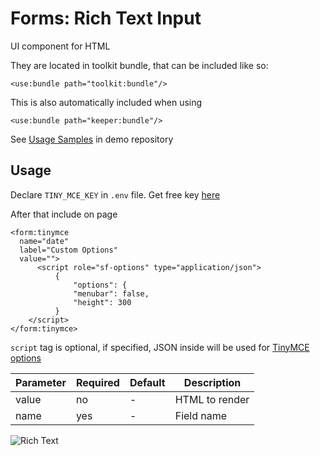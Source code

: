 # Forms: Rich Text Input

UI component for HTML

They are located in toolkit bundle, that can be included like so: 

```xhtml
<use:bundle path="toolkit:bundle"/>
```
This is also automatically included when using

```xhtml
<use:bundle path="keeper:bundle"/>
```

See [Usage Samples](https://github.com/spiral/app-keeper/blob/master/app/views/keeper/showcase/tinymce.dark.php) in demo repository

## Usage

Declare `TINY_MCE_KEY` in `.env` file. Get free key [here](https://www.tiny.cloud/auth/signup/)

After that include on page

```xhtml
<form:tinymce
  name="date"
  label="Custom Options"
  value="">
      <script role="sf-options" type="application/json">
          {
              "options": {
              "menubar": false,
              "height": 300
          }
    </script>
</form:tinymce>
```

`script` tag is optional, if specified, JSON inside will be used for [TinyMCE options](https://www.tiny.cloud/docs/configure/)

Parameter|Required|Default|Description
--- | --- | --- |---
value|no|-|HTML to render
name|yes|-|Field name

![Rich Text](https://user-images.githubusercontent.com/16134699/103222716-b729db00-4935-11eb-8609-38785cca2d58.png)

